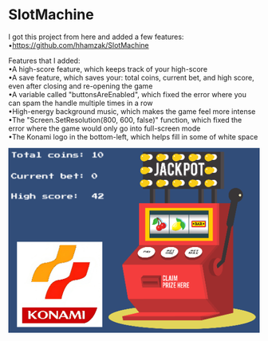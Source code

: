 # SlotMachine  
I got this project from here and added a few features:  
  •https://github.com/hhamzak/SlotMachine  
  
Features that I added:  
  •A high-score feature, which keeps track of your high-score  
  •A save feature, which saves your: total coins, current bet, and high score, even after closing and re-opening the game  
  •A variable called "buttonsAreEnabled", which fixed the error where you can spam the handle multiple times in a row  
  •High-energy background music, which makes the game feel more intense  
  •The "Screen.SetResolution(800, 600, false)" function, which fixed the error where the game would only go into full-screen mode  
  •The Konami logo in the bottom-left, which helps fill in some of white space  
  
![readmeImage](readmeImage.png)  
